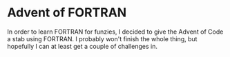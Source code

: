 # Advent of FORTRAN

In order to learn FORTRAN for funzies, I decided to give the Advent of Code a stab using FORTRAN. I probably won't finish the whole thing, but hopefully I can at least get a couple of challenges in.
